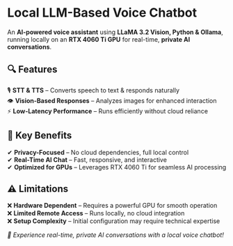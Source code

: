 # Local LLM-Based Voice Chatbot  

An **AI-powered voice assistant** using **LLaMA 3.2 Vision, Python & Ollama**, running locally on an **RTX 4060 Ti GPU** for real-time, **private AI conversations**.  

## 🔍 Features  
🎙️ **STT & TTS** – Converts speech to text & responds naturally  
👁️ **Vision-Based Responses** – Analyzes images for enhanced interaction  
⚡ **Low-Latency Performance** – Runs efficiently without cloud reliance  

## 🌟 Key Benefits  
✔ **Privacy-Focused** – No cloud dependencies, full local control  
✔ **Real-Time AI Chat** – Fast, responsive, and interactive  
✔ **Optimized for GPUs** – Leverages RTX 4060 Ti for seamless AI processing  

## ⚠️ Limitations  
❌ **Hardware Dependent** – Requires a powerful GPU for smooth operation  
❌ **Limited Remote Access** – Runs locally, no cloud integration  
❌ **Setup Complexity** – Initial configuration may require technical expertise  

_🚀 Experience real-time, private AI conversations with a local voice chatbot!_  
